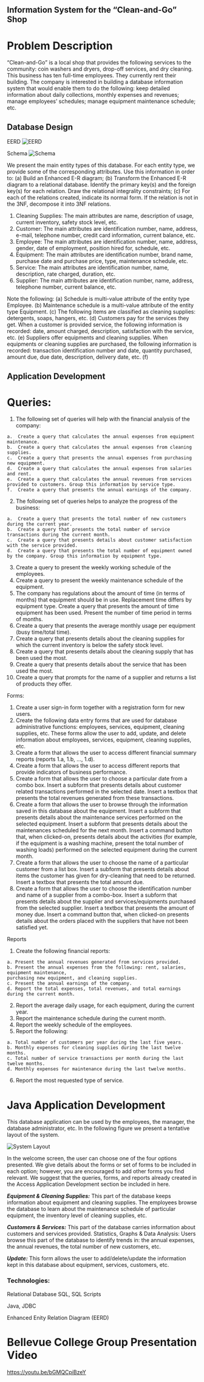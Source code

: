 

## Information System for the “Clean-and-Go” Shop

# Problem Description

“Clean-and-Go” is a local shop that provides the following services to the community: coin washers and dryers, drop-off services, and dry cleaning. This business has ten full-time employees. They currently rent their building. The company is interested in building a database information system that would enable them to do the following: keep detailed information about daily collections, monthly expenses and revenues; manage employees’ schedules; manage equipment maintenance schedule;
etc.

## Database Design

EERD
![EERD](https://github.com/vitaliybeinspired/Company-Database-Application/blob/master/EERD.png)

Schema
![Schema](https://github.com/vitaliybeinspired/Company-Database-Application/blob/master/Relational_Schema.png)


We present the main entity types of this database. For each entity type, we provide some of the corresponding attributes. Use this information in order to: (a) Build an Enhanced E-R diagram; (b) Transform the Enhanced E-R diagram to a relational database. Identify the primary key(s) and the foreign key(s) for each relation. Draw the relational integrality constraints; (c) For each of the relations created, indicate its normal form. If the relation is not in the 3NF, decompose it into 3NF relations.
  1. Cleaning Supplies: The main attributes are name, description of usage, current inventory, safety stock level, etc.
  2. Customer: The main attributes are identification number, name, address, e-mail, telephone number, credit card information, current balance, etc.
  3. Employee: The main attributes are identification number, name, address, gender, date of employment, position hired for, schedule, etc.
  4. Equipment: The main attributes are identification number, brand name, purchase date and purchase price, type, maintenance schedule, etc.
  5. Service: The main attributes are identification number, name, description, rate charged, duration, etc.
  6. Supplier: The main attributes are identification number, name, address, telephone number, current balance, etc.
 
 Note the following:
(a) Schedule is multi-value attribute of the entity type Employee.
(b) Maintenance schedule is a multi-value attribute of the entity type Equipment.
(c) The following items are classified as cleaning supplies: detergents, soaps, hangers, etc.
(d) Customers pay for the services they get. When a customer is provided service, the following
information is recorded: date, amount charged, description, satisfaction with the service, etc.
(e) Suppliers offer equipments and cleaning supplies. When equipments or cleaning supplies are purchased, the following information is recorded: transaction identification number and date,
quantity purchased, amount due, due date, description, delivery date, etc.
(f)

## Application Development

# Queries:
  1.	The following set of queries will help with the financial analysis of the company:
    
    a.	Create a query that calculates the annual expenses from equipment maintenance.
    b.	Create a query that calculates the annual expenses from cleaning supplies.
    c.	Create a query that presents the annual expenses from purchasing new equipment.
    d.	Create a query that calculates the annual expenses from salaries and rent.
    e.	Create a query that calculates the annual revenues from services provided to customers. Group this information by service type.
    f.	Create a query that presents the annual earnings of the company.
    
  2.	The following set of queries helps to analyze the progress of the business:
    
    a.	Create a query that presents the total number of new customers during the current year.
    b.	Create a query that presents the total number of service transactions during the current month.
    c.	Create a query that presents details about customer satisfaction with the service provided.
    d.	Create a query that presents the total number of equipment owned by the company. Group this information by equipment type.
  3.	Create a query to present the weekly working schedule of the employees.
  4.	Create a query to present the weekly maintenance schedule of the equipment.
  5.	The company has regulations about the amount of time (in terms of months) that equipment should be in use. Replacement time differs by equipment type. Create a query that presents the amount of time equipment has been used. Present the number of time period in terms of months.
  6.	Create a query that presents the average monthly usage per equipment (busy time/total time).
  7.	Create a query that presents details about the cleaning supplies for which the current inventory is below the safety stock level.
  8.	Create a query that presents details about the cleaning supply that has been used the most.
  9.	Create a query that presents details about the service that has been used the most.
  10.	Create a query that prompts for the name of a supplier and returns a list of products they offer.


Forms:
  1. Create a user sign-in form together with a registration form for new users.
  2. Create the following data entry forms that are used for database administrative functions:
  employees, services, equipment, cleaning supplies, etc. These forms allow the user to add, update,
  and delete information about employees, services, equipment, cleaning supplies, etc.
  3. Create a form that allows the user to access different financial summary reports (reports 1.a, 1.b,
  ..., 1.d).
  4. Create a form that allows the user to access different reports that provide indicators of business
  performance.
  5. Create a form that allows the user to choose a particular date from a combo box. Insert a subform that presents details about customer related       transactions performed in the selected date. Insert a textbox that presents the total revenues generated from these transactions.
  6. Create a form that allows the user to browse through the information saved in this database about the equipment. Insert a subform that presents details about the maintenance services performed on the selected equipment. Insert a subform that presents details about the maintenances scheduled for the next month. Insert a command button that, when clicked-on, presents details about the activities (for example, if the equipment is a washing machine, present the total number of washing loads) performed on the selected equipment during the current month.
  7. Create a form that allows the user to choose the name of a particular customer from a list box. Insert a subform that presents details about items the customer has given for dry-cleaning that need to be returned. Insert a textbox that presents the total amount due.
  8. Create a form that allows the user to choose the identification number and name of a supplier from a combo-box. Insert a subform that presents details about the supplier and services/equipments purchased from the selected supplier. Insert a textbox that presents the amount of money due. Insert a command button that, when clicked-on presents details about the orders placed with the suppliers that have not been satisfied yet.
  
Reports

  1. Create the following financial reports:
    
    a. Present the annual revenues generated from services provided.
    b. Present the annual expenses from the following: rent, salaries, equipment maintenance,
    purchasing new equipment, and cleaning supplies.
    c. Present the annual earnings of the company.
    d. Report the total expenses, total revenues, and total earnings during the current month.
  2. Report the average daily usage, for each equipment, during the current year.
  3. Report the maintenance schedule during the current month.
  4. Report the weekly schedule of the employees.
  5. Report the following:
    
    a. Total number of customers per year during the last five years.
    b. Monthly expenses for cleaning supplies during the last twelve months.
    c. Total number of service transactions per month during the last twelve months.
    d. Monthly expenses for maintenance during the last twelve months.
  6. Report the most requested type of service.
  

# Java Application Development

This database application can be used by the employees, the manager, the database administrator, etc. In the following figure we present a tentative layout of the system.

![System Layout](https://github.com/vitaliybeinspired/Company-Database-Application/blob/master/System%20Layout.png)

In the welcome screen, the user can choose one of the four options presented. We give details about the forms or set of forms to be included in each option; however, you are encouraged to add other forms you find relevant. We suggest that the queries, forms, and reports already created in the Access Application Development section be included in here.

<em>**Equipment & Cleaning Supplies:**</em> This part of the database keeps information about equipment and cleaning supplies. The employees browse the database to learn about the maintenance schedule of particular equipment, the inventory level of cleaning supplies, etc.

<em>**Customers & Services:**</em> This part of the database carries information about customers and services provided. Statistics, Graphs & Data Analysis: Users browse this part of the database to identify trends in: the annual expenses, the annual revenues, the total number of new customers, etc.

<em>**Update:**</em> This form allows the user to add/delete/update the information kept in this database about equipment, services, customers, etc.


### Technologies:
  
  Relational Database SQL, SQL Scripts
  
  Java, JDBC
  
  Enhanced Enity Relation Diagram (EERD)
  
  


# Bellevue College Group Presentation Video
https://youtu.be/bGMQCpiBzeY
